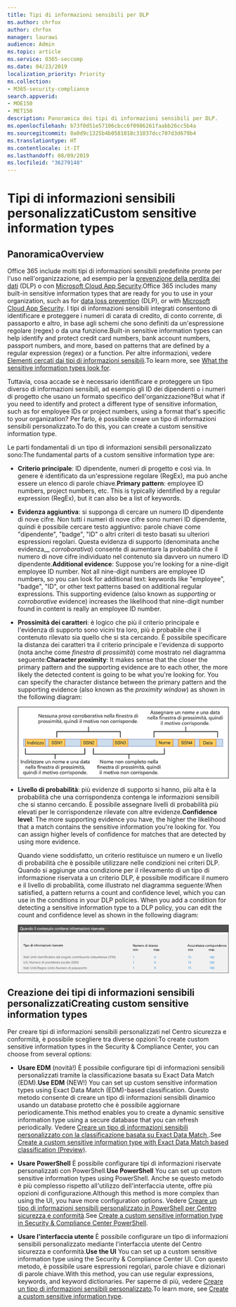 ```yaml
---
title: Tipi di informazioni sensibili per DLP
ms.author: chrfox
author: chrfox
manager: laurawi
audience: Admin
ms.topic: article
ms.service: O365-seccomp
ms.date: 04/23/2019
localization_priority: Priority
ms.collection:
- M365-security-compliance
search.appverid:
- MOE150
- MET150
description: Panoramica dei tipi di informazioni sensibili per DLP.
ms.openlocfilehash: b73f0d51e57106cbcc6f0986261faabb26cc5b4a
ms.sourcegitcommit: 0a0d9c1325b4b0581018c31037dcc707d3d679b4
ms.translationtype: HT
ms.contentlocale: it-IT
ms.lasthandoff: 08/09/2019
ms.locfileid: "36279148"
---
```

# <a name="custom-sensitive-information-types"></a><span data-ttu-id="baa6d-103">Tipi di informazioni sensibili personalizzati</span><span class="sxs-lookup"><span data-stu-id="baa6d-103">Custom sensitive information types</span></span>

## <a name="overview"></a><span data-ttu-id="baa6d-104">Panoramica</span><span class="sxs-lookup"><span data-stu-id="baa6d-104">Overview</span></span>

<span data-ttu-id="baa6d-105">Office 365 include molti tipi di informazioni sensibili predefinite pronte per l'uso nell'organizzazione, ad esempio per la [prevenzione della perdita dei dati](data-loss-prevention-policies.md) (DLP) o con [Microsoft Cloud App Security](https://docs.microsoft.com/cloud-app-security).</span><span class="sxs-lookup"><span data-stu-id="baa6d-105">Office 365 includes many built-in sensitive information types that are ready for you to use in your organization, such as for [data loss prevention](data-loss-prevention-policies.md) (DLP), or with [Microsoft Cloud App Security](https://docs.microsoft.com/cloud-app-security).</span></span> <span data-ttu-id="baa6d-106">I tipi di informazioni sensibili integrati consentono di identificare e proteggere i numeri di carata di credito, di conto corrente, di passaporto e altro, in base agli schemi che sono definiti da un'espressione regolare (regex) o da una funzione.</span><span class="sxs-lookup"><span data-stu-id="baa6d-106">Built-in sensitive information types can help identify and protect credit card numbers, bank account numbers, passport numbers, and more, based on patterns that are defined by a regular expression (regex) or a function.</span></span> <span data-ttu-id="baa6d-107">Per altre informazioni, vedere [Elementi cercati dai tipi di informazioni sensibili](what-the-sensitive-information-types-look-for.md).</span><span class="sxs-lookup"><span data-stu-id="baa6d-107">To learn more, see [What the sensitive information types look for](what-the-sensitive-information-types-look-for.md).</span></span>

<span data-ttu-id="baa6d-108">Tuttavia, cosa accade se è necessario identificare e proteggere un tipo diverso di informazioni sensibili, ad esempio gli ID dei dipendenti o i numeri di progetto che usano un formato specifico dell'organizzazione?</span><span class="sxs-lookup"><span data-stu-id="baa6d-108">But what if you need to identify and protect a different type of sensitive information, such as for employee IDs or project numbers, using a format that's specific to your organization?</span></span> <span data-ttu-id="baa6d-109">Per farlo, è possibile creare un tipo di informazioni sensibili personalizzato.</span><span class="sxs-lookup"><span data-stu-id="baa6d-109">To do this, you can create a custom sensitive information type.</span></span>

<span data-ttu-id="baa6d-110">Le parti fondamentali di un tipo di informazioni sensibili personalizzato sono:</span><span class="sxs-lookup"><span data-stu-id="baa6d-110">The fundamental parts of a custom sensitive information type are:</span></span>

- <span data-ttu-id="baa6d-111">**Criterio principale**: ID dipendente, numeri di progetto e così via. In genere è identificato da un'espressione regolare (RegEx), ma può anche essere un elenco di parole chiave.</span><span class="sxs-lookup"><span data-stu-id="baa6d-111">**Primary pattern**: employee ID numbers, project numbers, etc. This is typically identified by a regular expression (RegEx), but it can also be a list of keywords.</span></span>

- <span data-ttu-id="baa6d-p103">**Evidenza aggiuntiva**: si supponga di cercare un numero ID dipendente di nove cifre. Non tutti i numeri di nove cifre sono numeri ID dipendente, quindi è possibile cercare testo aggiuntivo: parole chiave come "dipendente", "badge", "ID" o altri criteri di testo basati su ulteriori espressioni regolari. Questa evidenza di supporto (denominata anche evidenza__ _corroborativa_) consente di aumentare la probabilità che il numero di nove cifre individuato nel contenuto sia davvero un numero ID dipendente.</span><span class="sxs-lookup"><span data-stu-id="baa6d-p103">**Additional evidence**: Suppose you're looking for a nine-digit employee ID number. Not all nine-digit numbers are employee ID numbers, so you can look for additional text: keywords like "employee", "badge", "ID", or other text patterns based on additional regular expressions. This supporting evidence (also known as _supporting_ or _corroborative_ evidence) increases the likelihood that nine-digit number found in content is really an employee ID number.</span></span>

- <span data-ttu-id="baa6d-p104">**Prossimità dei caratteri**: è logico che più il criterio principale e l'evidenza di supporto sono vicini tra loro, più è probabile che il contenuto rilevato sia quello che si sta cercando. È possibile specificare la distanza dei caratteri tra il criterio principale e l'evidenza di supporto (nota anche come _finestra di prossimità_) come mostrato nel diagramma seguente:</span><span class="sxs-lookup"><span data-stu-id="baa6d-p104">**Character proximity**: It makes sense that the closer the primary pattern and the supporting evidence are to each other, the more likely the detected content is going to be what you're looking for. You can specify the character distance between the primary pattern and the supporting evidence (also known as the _proximity window_) as shown in the following diagram:</span></span>

    ![Diagramma dell'evidenza corroborativa e della finestra di prossimità](media/dc68e38e-dfa1-45b8-b204-89c8ba121f96.png)

- <span data-ttu-id="baa6d-p105">**Livello di probabilità**: più evidenze di supporto si hanno, più alta è la probabilità che una corrispondenza contenga le informazioni sensibili che si stanno cercando. È possibile assegnare livelli di probabilità più elevati per le corrispondenze rilevate con altre evidenze.</span><span class="sxs-lookup"><span data-stu-id="baa6d-p105">**Confidence level**: The more supporting evidence you have, the higher the likelihood that a match contains the sensitive information you're looking for. You can assign higher levels of confidence for matches that are detected by using more evidence.</span></span>

  <span data-ttu-id="baa6d-p106">Quando viene soddisfatto, un criterio restituisce un numero e un livello di probabilità che è possibile utilizzare nelle condizioni nei criteri DLP. Quando si aggiunge una condizione per il rilevamento di un tipo di informazione riservata a un criterio DLP, è possibile modificare il numero e il livello di probabilità, come illustrato nel diagramma seguente:</span><span class="sxs-lookup"><span data-stu-id="baa6d-p106">When satisfied, a pattern returns a count and confidence level, which you can use in the conditions in your DLP policies. When you add a condition for detecting a sensitive information type to a DLP policy, you can edit the count and confidence level as shown in the following diagram:</span></span>

    ![Numero di istanze e opzioni di precisione di corrispondenza](media/11d0b51e-7c3f-4cc6-96d8-b29bcdae1aeb.png)

## <a name="creating-custom-sensitive-information-types"></a><span data-ttu-id="baa6d-123">Creazione dei tipi di informazioni sensibili personalizzati</span><span class="sxs-lookup"><span data-stu-id="baa6d-123">Creating custom sensitive information types</span></span>

<span data-ttu-id="baa6d-124">Per creare tipi di informazioni sensibili personalizzati nel Centro sicurezza e conformità, è possibile scegliere tra diverse opzioni:</span><span class="sxs-lookup"><span data-stu-id="baa6d-124">To create custom sensitive information types in the Security & Compliance Center, you can choose from several options:</span></span>

- <span data-ttu-id="baa6d-125">**Usare EDM** (novità!) È possibile configurare tipi di informazioni sensibili personalizzati tramite la classificazione basata su Exact Data Match (EDM).</span><span class="sxs-lookup"><span data-stu-id="baa6d-125">**Use EDM** (NEW!) You can set up custom sensitive information types using Exact Data Match (EDM)-based classification.</span></span> <span data-ttu-id="baa6d-126">Questo metodo consente di creare un tipo di informazioni sensibili dinamico usando un database protetto che è possibile aggiornare periodicamente.</span><span class="sxs-lookup"><span data-stu-id="baa6d-126">This method enables you to create a dynamic sensitive information type using a secure database that you can refresh periodically.</span></span> <span data-ttu-id="baa6d-127">Vedere [Creare un tipo di informazioni sensibili personalizzato con la classificazione basata su Exact Data Match ](create-custom-sensitive-information-types-with-exact-data-match-based-classification.md).</span><span class="sxs-lookup"><span data-stu-id="baa6d-127">See [Create a custom sensitive information type with Exact Data Match based classification (Preview)](create-custom-sensitive-information-types-with-exact-data-match-based-classification.md).</span></span>

- <span data-ttu-id="baa6d-128">**Usare PowerShell** È possibile configurare tipi di informazioni riservate personalizzati con PowerShell.</span><span class="sxs-lookup"><span data-stu-id="baa6d-128">**Use PowerShell** You can set up custom sensitive information types using PowerShell.</span></span> <span data-ttu-id="baa6d-129">Anche se questo metodo è più complesso rispetto all'utilizzo dell'interfaccia utente, offre più opzioni di configurazione.</span><span class="sxs-lookup"><span data-stu-id="baa6d-129">Although this method is more complex than using the UI, you have more configuration options.</span></span> <span data-ttu-id="baa6d-130">Vedere [Creare un tipo di informazioni sensibili personalizzato in PowerShell per Centro sicurezza e conformità](create-a-custom-sensitive-information-type-in-scc-powershell.md).</span><span class="sxs-lookup"><span data-stu-id="baa6d-130">See [Create a custom sensitive information type in Security & Compliance Center PowerShell](create-a-custom-sensitive-information-type-in-scc-powershell.md).</span></span>

- <span data-ttu-id="baa6d-131">**Usare l'interfaccia utente** È possibile configurare un tipo di informazioni sensibili personalizzato mediante l'interfaccia utente del Centro sicurezza e conformità.</span><span class="sxs-lookup"><span data-stu-id="baa6d-131">**Use the UI** You can set up a custom sensitive information type using the Security & Compliance Center UI.</span></span> <span data-ttu-id="baa6d-132">Con questo metodo, è possibile usare espressioni regolari, parole chiave e dizionari di parole chiave.</span><span class="sxs-lookup"><span data-stu-id="baa6d-132">With this method, you can use regular expressions, keywords, and keyword dictionaries.</span></span> <span data-ttu-id="baa6d-133">Per saperne di più, vedere [Creare un tipo di informazioni sensibili personalizzato](create-a-custom-sensitive-information-type.md).</span><span class="sxs-lookup"><span data-stu-id="baa6d-133">To learn more, see [Create a custom sensitive information type](create-a-custom-sensitive-information-type.md).</span></span>



